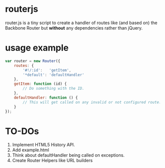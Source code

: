 routerjs
========

router.js is a tiny script to create a handler of routes like (and based on) the Backbone Router but **without** any dependencies rather than jQuery.

usage example
=============

```javascript
var router = new Router({
    routes: {
        '#!/:id':   'getItem',
        '*default': 'defaultHandler'
    },
    getItem: function (id) {
        // Do something with the ID.
    },
    defaultHandler: function () {
        // This will get called on any invalid or not configured route.
    }
});
```


TO-DOs
=====
1. Implement HTML5 History API.
2. Add example.html
3. Think about defaultHandler being called on exceptions.
4. Create Router Helpers like URL builders

